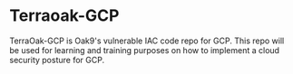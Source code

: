 # Terraoak-GCP
TerraOak-GCP is Oak9's vulnerable IAC code repo for GCP. This repo will be used for learning and training purposes on how to implement a cloud security posture for GCP.

